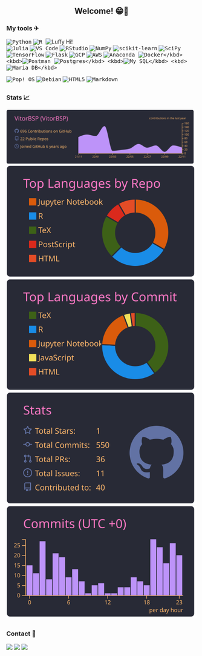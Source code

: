  <h2 align="center"> Welcome! 😁👋 </h2>   

### My tools ✈

<img src="https://media.tenor.com/VTHPjZZTvI4AAAAC/luffy-luffy-d-monkey.gif" align="right" alt="Luffy Hi!" width="400">

<kbd>![Python](https://img.shields.io/badge/python-3670A0?style=for-the-badge&logo=python&logoColor=ffdd54)</kbd>
<kbd>![R](https://img.shields.io/badge/r-%23276DC3.svg?style=for-the-badge&logo=r&logoColor=white)</kbd>
<kbd>![Julia](https://img.shields.io/badge/-Julia-9558B2?style=for-the-badge&logo=julia&logoColor=white)</kbd>
<kbd>![VS Code](https://img.shields.io/badge/VS%20Code-0078d7.svg?style=for-the-badge&logo=visual-studio-code&logoColor=white)</kbd>
<kbd>![RStudio](https://img.shields.io/badge/RStudio-4285F4?style=for-the-badge&logo=rstudio&logoColor=white)</kbd>
<kbd>![NumPy](https://img.shields.io/badge/numpy-%23013243.svg?style=for-the-badge&logo=numpy&logoColor=white)</kbd>
<kbd>![scikit-learn](https://img.shields.io/badge/scikit--learn-%23F7931E.svg?style=for-the-badge&logo=scikit-learn&logoColor=white)</kbd>
<kbd>![SciPy](https://img.shields.io/badge/%20%20SciPy-%230C55A5.svg?style=for-the-badge&logo=scipy&logoColor=%white)</kbd>
<kbd>![TensorFlow](https://img.shields.io/badge/%20%20TensorFlow-%23FF6F00.svg?style=for-the-badge&logo=TensorFlow&logoColor=white)</kbd>
<kbd>![Flask](https://img.shields.io/badge/flask-%23000.svg?style=for-the-badge&logo=flask&logoColor=white)</kbd>
<kbd>![GCP](https://img.shields.io/badge/GCP-%234285F4.svg?style=for-the-badge&logo=google-cloud&logoColor=white)</kbd>
<kbd>![AWS](https://img.shields.io/badge/AWS-%23FF9900.svg?style=for-the-badge&logo=amazon-aws&logoColor=white)</kbd>
<kbd>![Anaconda](https://img.shields.io/badge/Conda-%2344A833.svg?style=for-the-badge&logo=anaconda&logoColor=white) </kbd>
<kbd>![Docker](https://img.shields.io/badge/Docker-2496ED?style=for-the-badge&logo=docker&logoColor=white")</kbd>
<kbd>![Postman](https://img.shields.io/badge/Postman-FF6C37?style=for-the-badge&logo=postman&logoColor=white) </kbd>
<kbd>![Postgres](https://img.shields.io/badge/Postgres-316192?style=for-the-badge&logo=postgresql&logoColor=white")</kbd>
<kbd>![My SQL](https://img.shields.io/badge/MySQL-00000F?style=for-the-badge&logo=mysql&logoColor=white")</kbd>
<kbd>![Maria DB](https://img.shields.io/badge/MariaDB-01529E?style=for-the-badge&logo=mariadb&logoColor=white")</kbd>


<kbd>![Pop!\_OS](https://img.shields.io/badge/Pop!_OS-48B9C7?style=for-the-badge&logo=Pop!_OS&logoColor=white)</kbd>
<kbd>![Debian](https://img.shields.io/badge/Debian-D70A53?style=for-the-badge&logo=debian&logoColor=white)</kbd>
<kbd>![HTML5](https://img.shields.io/badge/html5-%23E34F26.svg?style=for-the-badge&logo=html5&logoColor=white)</kbd>
<kbd> ![Markdown](https://img.shields.io/badge/markdown-%23000000.svg?style=for-the-badge&logo=markdown&logoColor=white)</kbd>

##
### Stats 📈

<div align= 'center'>

[![](https://raw.githubusercontent.com/VitorBSP/VitorBSP/master/profile-summary-card-output/dracula/0-profile-details.svg)](https://github.com/vn7n24fzkq/github-profile-summary-cards)
[![](https://raw.githubusercontent.com/VitorBSP/VitorBSP/master/profile-summary-card-output/dracula/1-repos-per-language.svg)](https://github.com/vn7n24fzkq/github-profile-summary-cards) [![](https://raw.githubusercontent.com/VitorBSP/VitorBSP/master/profile-summary-card-output/dracula/2-most-commit-language.svg)](https://github.com/vn7n24fzkq/github-profile-summary-cards)
[![](https://raw.githubusercontent.com/VitorBSP/VitorBSP/master/profile-summary-card-output/dracula/3-stats.svg)](https://github.com/vn7n24fzkq/github-profile-summary-cards) [![](https://raw.githubusercontent.com/VitorBSP/VitorBSP/master/profile-summary-card-output/dracula/4-productive-time.svg)](https://github.com/vn7n24fzkq/github-profile-summary-cards)

</div>

##
### Contact 💬
<div> 
 <a href = "https://twitter.com/VitorBSP"><img src="https://img.shields.io/badge/Twitter-1DA1F2?style=for-the-badge&logo=twitter&logoColor=white" target="_blank"></a>
 <a href = "mailto:vitorpereira3115@gmail.com"><img src="https://img.shields.io/badge/Gmail-D14836?style=for-the-badge&logo=gmail&logoColor=white" target="_blank"></a>
 <a href="https://br.linkedin.com/in/vitor-bernardo-silveira-pereira-0306961ab" target="_blank"><img src="https://img.shields.io/badge/-LinkedIn-%230077B5?style=for-the-badge&logo=linkedin&logoColor=white" target="_blank"></a> 
</div>

